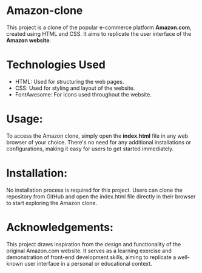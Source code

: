 # Amazon-clone
This project is a clone of the popular e-commerce platform **Amazon.com**, created using HTML and CSS. It aims to replicate the user interface of the **Amazon website**.


# Technologies Used
<ul>
  <li>HTML: Used for structuring the web pages.</li>
  <li>CSS: Used for styling and layout of the website.</li>
  <li>FontAwesome: For icons used throughout the website.</li>
 </ul>

# Usage:
To access the Amazon clone, simply open the **index.html** file in any web browser of your choice. There's no need for any additional installations or configurations, making it easy for users to get started immediately.


# Installation:
No installation process is required for this project. Users can clone the repository from GitHub and open the index.html file directly in their browser to start exploring the Amazon clone.


# Acknowledgements:
This project draws inspiration from the design and functionality of the original Amazon.com website. It serves as a learning exercise and demonstration of front-end development skills, aiming to replicate a well-known user interface in a personal or educational context.
